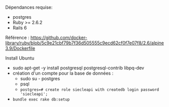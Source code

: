 Dépendances requise:
- postgres
- Ruby >= 2.6.2
- Rails 6

Référence : https://github.com/docker-library/ruby/blob/5c9e21cbf79b7f36d505555c9ecd62cf0f7e07f8/2.6/alpine3.9/Dockerfile


Install Ubuntu

- sudo apt-get -y install postgresql postgresql-contrib libpq-dev
- création d'un compte pour la base de données :
  - sudo su - postgres
  - psql
  - `postgres=# create role siecleapi with createdb login password 'siecleapi';`
- `bundle exec rake db:setup`

